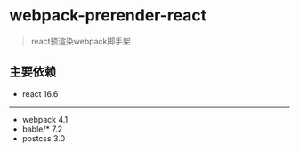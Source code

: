 # webpack-prerender-react
> react预渲染webpack脚手架

## 主要依赖
* react 16.6
---
* webpack  4.1
* bable/* 7.2
* postcss 3.0
